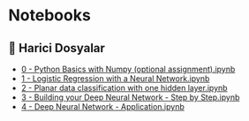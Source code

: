 # Notebooks


<!--Index-->

## 🔗 Harici Dosyalar

- [0 - Python Basics with Numpy (optional assignment).ipynb](./0%20-%20Python%20Basics%20with%20Numpy%20%28optional%20assignment%29.ipynb)
- [1 - Logistic Regression with a Neural Network.ipynb](./1%20-%20Logistic%20Regression%20with%20a%20Neural%20Network.ipynb)
- [2 - Planar data classification with one hidden layer.ipynb](./2%20-%20Planar%20data%20classification%20with%20one%20hidden%20layer.ipynb)
- [3 - Building your Deep Neural Network - Step by Step.ipynb](./3%20-%20Building%20your%20Deep%20Neural%20Network%20-%20Step%20by%20Step.ipynb)
- [4 - Deep Neural Network - Application.ipynb](./4%20-%20Deep%20Neural%20Network%20-%20Application.ipynb)


<!--Index-->

